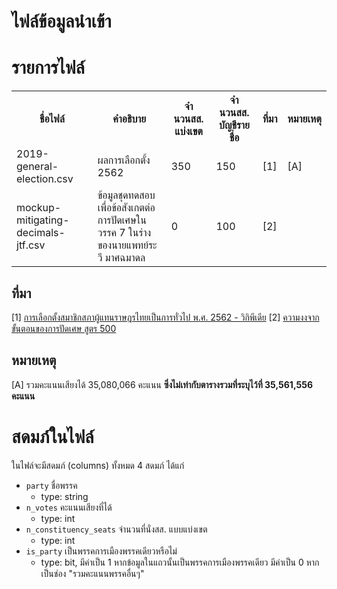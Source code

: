 # ไฟล์ข้อมูลนำเข้า

# รายการไฟล์

<table>
	<tr>
		<th>ชื่อไฟล์</th>
		<th>คำอธิบาย</th>
		<th>จำนวนสส. แบ่งเขต</th>
		<th>จำนวนสส. บัญชีรายชื่อ</th>
		<th>ที่มา</th>
		<th>หมายเหตุ</th>
	</tr>
	<tr>
		<td>2019-general-election.csv</td>
		<td>ผลการเลือกตั้ง 2562</td>
		<td>350</td>
		<td>150</td>
		<td>[1]</td>
		<td>[A]</td>
	</tr>
	<tr>
		<td>mockup-mitigating-decimals-jtf.csv</td>
		<td>ข้อมูลชุดทดสอบ เพื่อข้อสังเกตต่อการปัดเศษในวรรค 7 ในร่างของนายแพทย์ระวี มาศฉมาดล</td>
		<td>0</td>
		<td>100</td>
		<td>[2]</td>
		<td></td>
	</tr>
</table>

## ที่มา

[1] [การเลือกตั้งสมาชิกสภาผู้แทนราษฎรไทยเป็นการทั่วไป พ.ศ. 2562 - วิกิพีเดีย](https://th.wikipedia.org/wiki/%E0%B8%81%E0%B8%B2%E0%B8%A3%E0%B9%80%E0%B8%A5%E0%B8%B7%E0%B8%AD%E0%B8%81%E0%B8%95%E0%B8%B1%E0%B9%89%E0%B8%87%E0%B8%AA%E0%B8%A1%E0%B8%B2%E0%B8%8A%E0%B8%B4%E0%B8%81%E0%B8%AA%E0%B8%A0%E0%B8%B2%E0%B8%9C%E0%B8%B9%E0%B9%89%E0%B9%81%E0%B8%97%E0%B8%99%E0%B8%A3%E0%B8%B2%E0%B8%A9%E0%B8%8E%E0%B8%A3%E0%B9%84%E0%B8%97%E0%B8%A2%E0%B9%80%E0%B8%9B%E0%B9%87%E0%B8%99%E0%B8%81%E0%B8%B2%E0%B8%A3%E0%B8%97%E0%B8%B1%E0%B9%88%E0%B8%A7%E0%B9%84%E0%B8%9B_%E0%B8%9E.%E0%B8%A8._2562)
[2] [ความงงจากขั้นตอนของการปัดเศษ สูตร 500](https://www.facebook.com/jittat/posts/pfbid0rqYv8NwNZFxPcsLxZP9mP8VqMKvaNnqPABNriduE58vjjdtjWX7pZfhinHg8TJo5l)

## หมายเหตุ

[A] รวมคะแนนเสียงได้ 35,080,066 คะแนน **ซึ่งไม่เท่ากับตารางรวมที่ระบุไว้ที่ 35,561,556 คะแนน**

# สดมภ์ในไฟล์

ในไฟล์จะมีสดมภ์ (columns) ทั้งหมด 4 สดมภ์ ได้แก่

* `party` ชื่อพรรค
	* type: string
* `n_votes` คะแนนเสียงที่ได้
	* type: int
* `n_constituency_seats` จำนวนที่นั่งสส. แบบแบ่งเขต
	* type: int
* `is_party` เป็นพรรคการเมืองพรรคเดียวหรือไม่
	* type: bit, มีค่าเป็น 1 หากข้อมูลในแถวนั้นเป็นพรรคการเมืองพรรคเดียว มีค่าเป็น 0 หากเป็นช่อง "รวมคะแนนพรรคอื่นๆ"